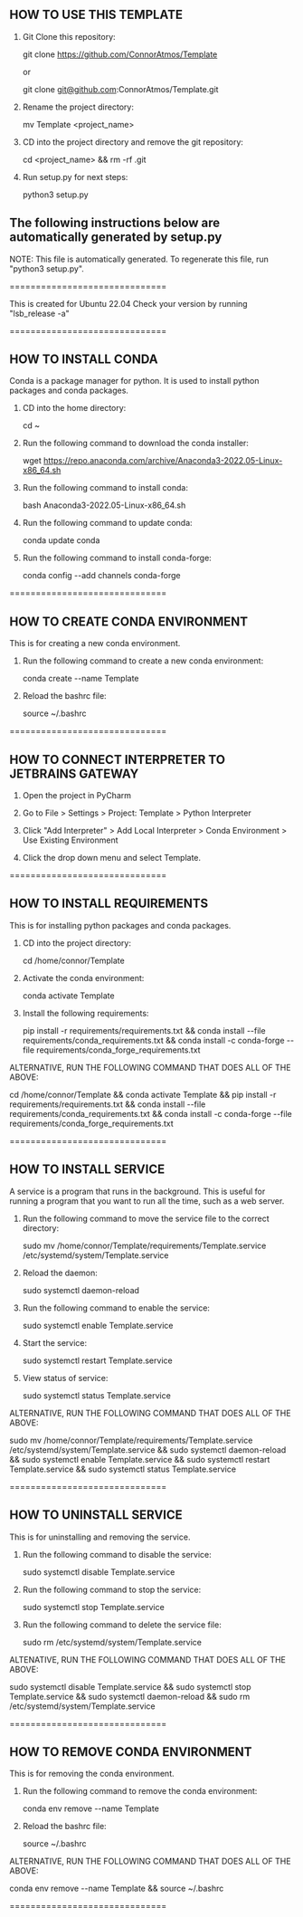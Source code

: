 

## HOW TO USE THIS TEMPLATE ##



1. Git Clone this repository:

    git clone https://github.com/ConnorAtmos/Template

    or

    git clone git@github.com:ConnorAtmos/Template.git



2. Rename the project directory:

    mv Template <project_name>



3. CD into the project directory and remove the git repository:

    cd <project_name> && rm -rf .git



4. Run setup.py for next steps:

    python3 setup.py



## The following instructions below are automatically generated by setup.py ##





NOTE: This file is automatically generated. To regenerate this file, run "python3 setup.py".





==============================



This is created for Ubuntu 22.04 Check your version by running "lsb_release -a"



==============================



## HOW TO INSTALL CONDA



Conda is a package manager for python. It is used to install python packages and conda packages.



1. CD into the home directory:

    cd ~



2. Run the following command to download the conda installer:

    wget https://repo.anaconda.com/archive/Anaconda3-2022.05-Linux-x86_64.sh



3. Run the following command to install conda:

    bash Anaconda3-2022.05-Linux-x86_64.sh



4. Run the following command to update conda:

    conda update conda



5. Run the following command to install conda-forge:

    conda config --add channels conda-forge



==============================



## HOW TO CREATE CONDA ENVIRONMENT



This is for creating a new conda environment.



1. Run the following command to create a new conda environment:

    conda create --name Template



2. Reload the bashrc file:

    source ~/.bashrc

    

==============================



## HOW TO CONNECT INTERPRETER TO JETBRAINS GATEWAY



1. Open the project in PyCharm



2. Go to File > Settings > Project: Template > Python Interpreter



3. Click "Add Interpreter" > Add Local Interpreter > Conda Environment > Use Existing Environment



4. Click the drop down menu and select Template.



==============================



## HOW TO INSTALL REQUIREMENTS



This is for installing python packages and conda packages.



1. CD into the project directory:

    cd /home/connor/Template



2. Activate the conda environment:

    conda activate Template



3. Install the following requirements:

    pip install -r requirements/requirements.txt && conda install --file requirements/conda_requirements.txt  && conda install -c conda-forge --file requirements/conda_forge_requirements.txt



ALTERNATIVE, RUN THE FOLLOWING COMMAND THAT DOES ALL OF THE ABOVE:

cd /home/connor/Template && conda activate Template && pip install -r requirements/requirements.txt && conda install --file requirements/conda_requirements.txt  && conda install -c conda-forge --file requirements/conda_forge_requirements.txt



==============================



## HOW TO INSTALL SERVICE



A service is a program that runs in the background. This is useful for running a program that you want to run all the time, such as a web server.



1. Run the following command to move the service file to the correct directory:

    sudo mv /home/connor/Template/requirements/Template.service /etc/systemd/system/Template.service



2. Reload the daemon:

    sudo systemctl daemon-reload    



3. Run the following command to enable the service:

    sudo systemctl enable Template.service



4. Start the service:

    sudo systemctl restart Template.service



5. View status of service:

    sudo systemctl status Template.service



ALTERNATIVE, RUN THE FOLLOWING COMMAND THAT DOES ALL OF THE ABOVE:

sudo mv /home/connor/Template/requirements/Template.service /etc/systemd/system/Template.service && sudo systemctl daemon-reload && sudo systemctl enable Template.service && sudo systemctl restart Template.service && sudo systemctl status Template.service



==============================



## HOW TO UNINSTALL SERVICE



This is for uninstalling and removing the service.



1. Run the following command to disable the service:

    sudo systemctl disable Template.service



2. Run the following command to stop the service:

    sudo systemctl stop Template.service



3. Run the following command to delete the service file:

    sudo rm /etc/systemd/system/Template.service



ALTENATIVE, RUN THE FOLLOWING COMMAND THAT DOES ALL OF THE ABOVE:

sudo systemctl disable Template.service && sudo systemctl stop Template.service && sudo systemctl daemon-reload && sudo rm /etc/systemd/system/Template.service



==============================



## HOW TO REMOVE CONDA ENVIRONMENT



This is for removing the conda environment.



1. Run the following command to remove the conda environment:

    conda env remove --name Template



2. Reload the bashrc file:

    source ~/.bashrc



ALTERNATIVE, RUN THE FOLLOWING COMMAND THAT DOES ALL OF THE ABOVE:

conda env remove --name Template && source ~/.bashrc



==============================





